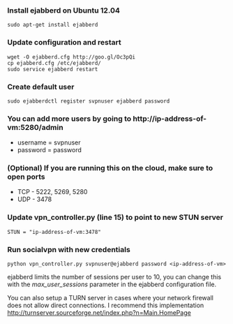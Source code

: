 ### Install ejabberd on Ubuntu 12.04

    sudo apt-get install ejabberd

### Update configuration and restart

    wget -O ejabberd.cfg http://goo.gl/Oc3pQi
    cp ejabberd.cfg /etc/ejabberd/
    sudo service ejabberd restart

### Create default user

    sudo ejabberdctl register svpnuser ejabberd password

### You can add more users by going to http://ip-address-of-vm:5280/admin

* username = svpnuser
* password = password

### (Optional) If you are running this on the cloud, make sure to open ports

* TCP - 5222, 5269, 5280
* UDP - 3478

### Update vpn_controller.py (line 15) to point to new STUN server

    STUN = "ip-address-of-vm:3478"

### Run socialvpn with new credentials

    python vpn_controller.py svpnuser@ejabberd password <ip-address-of-vm>

ejabberd limits the number of sessions per user to 10, you can change this with the _max_user_sessions_ parameter in the ejabberd configuration file.

You can also setup a TURN server in cases where your network firewall does not allow direct connections. I recommend this implementation http://turnserver.sourceforge.net/index.php?n=Main.HomePage